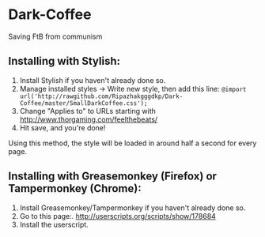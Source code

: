 Dark-Coffee
===========

Saving FtB from communism

Installing with Stylish:
--------

1. Install Stylish if you haven't already done so.
2. Manage installed styles -> Write new style, then add this line:
`@import url('http://rawgithub.com/Ripazhakgggdkp/Dark-Coffee/master/SmallDarkCoffee.css');`
4. Change "Applies to" to URLs starting with http://www.thorgaming.com/feelthebeats/
5. Hit save, and you're done!

Using this method, the style will be loaded in around half a second for every page.

Installing with Greasemonkey (Firefox) or Tampermonkey (Chrome):
--------

1. Install Greasemonkey/Tampermonkey if you haven't already done so.
2. Go to this page:.
http://userscripts.org/scripts/show/178684
3. Install the userscript.
